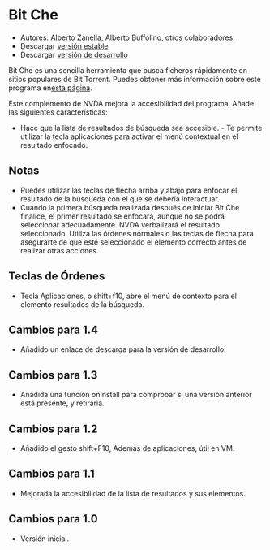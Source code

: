 # Bit Che #
*	 Autores: Alberto Zanella, Alberto Buffolino, otros colaboradores.
*	 Descargar [versión estable][1]
*	 Descargar [versión de desarrollo][3]

Bit Che es una sencilla herramienta que busca ficheros rápidamente en sitios
populares de Bit Torrent.  Puedes obtener más información sobre este
programa en[esta página][2].

Este complemento de NVDA mejora la accesibilidad del programa. Añade las
siguientes características:

- Hace que la lista de resultados de búsqueda sea accesible.  - Te permite
utilizar la tecla aplicaciones para activar el menú contextual en el
resultado enfocado.


## Notas ##
*	 Puedes utilizar las teclas de flecha  arriba y abajo para enfocar el
   resultado de la búsqueda con el que se debería interactuar.
*	 Cuando la primera búsqueda realizada después de iniciar Bit Che finalice,
   el primer resultado se enfocará, aunque no se podrá seleccionar
   adecuadamente. NVDA verbalizará el resultado seleccionado. Utiliza las
   órdenes normales o las teclas de flecha para asegurarte de que esté
   seleccionado el elemento correcto antes de realizar otras acciones.


## Teclas de Órdenes ##
*	Tecla Aplicaciones, o shift+f10, abre el menú de contexto para el elemento
  resultados de la búsqueda.

## Cambios para 1.4 ##
*	 Añadido un enlace de descarga para la versión de desarrollo.

## Cambios para 1.3 ##
*	 Añadida una función onInstall para comprobar si una versión anterior está
   presente, y retirarla.

## Cambios para  1.2 ##
*	 Añadido el gesto shift+F10, Además de aplicaciones, útil en VM.

## Cambios para 1.1 ##
*	 Mejorada la accesibilidad de la lista de resultados y sus elementos.

## Cambios para 1.0 ##
*	 Versión inicial.

[1]: http://addons.nvda-project.org/files/get.php?file=bc

[2]: http://www.convivea.com

[3]: http://addons.nvda-project.org/files/get.php?file=bc-dev
